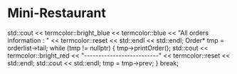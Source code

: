 # Mini-Restaurant

std::cout << termcolor::bright_blue << termcolor::blue << "All orders information : " << termcolor::reset
<< std::endl << std::endl;
Order* tmp = orderlist->tail;
while (tmp != nullptr) {
tmp->printOrder();
std::cout << termcolor::bright_red << "--------------------------" << termcolor::reset << std::endl;
std::cout << std::endl;
tmp = tmp->prev;
}
break;